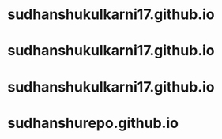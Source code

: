 # sudhanshukulkarni17.github.io
# sudhanshukulkarni17.github.io
# sudhanshukulkarni17.github.io
# sudhanshurepo.github.io
